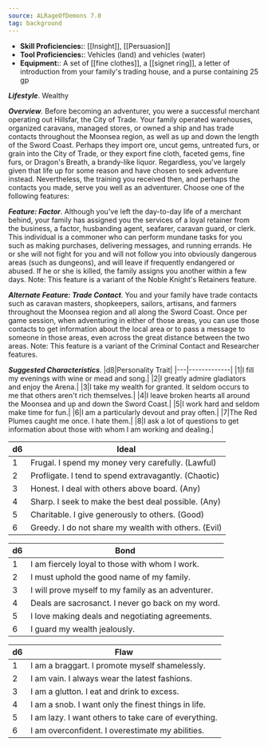 ```yaml
---
source: ALRageOfDemons 7.0
tag: background
---
```



- **Skill Proficiencies:**: [[Insight]], [[Persuasion]]
- **Tool Proficiencies:**: Vehicles (land) and vehicles (water)
- **Equipment:**: A set of [[fine clothes]], a [[signet ring]], a letter of introduction from your family's trading house, and a purse containing 25 gp


**_Lifestyle_**. Wealthy

**_Overview_**. Before becoming an adventurer, you were a successful merchant operating out Hillsfar, the City of Trade. Your family operated warehouses, organized caravans, managed stores, or owned a ship and has trade contacts throughout the Moonsea region, as well as up and down the length of the Sword Coast. Perhaps they import ore, uncut gems, untreated furs, or grain into the City of Trade, or they export fine cloth, faceted gems, fine furs, or Dragon's Breath, a brandy-like liquor. Regardless, you've largely given that life up for some reason and have chosen to seek adventure instead. Nevertheless, the training you received then, and perhaps the contacts you made, serve you well as an adventurer.
Choose one of the following features:

**_Feature: Factor_**. Although you've left the day-to-day life of a merchant behind, your family has assigned you the services of a loyal retainer from the business, a factor, husbanding agent, seafarer, caravan guard, or clerk. This individual is a commoner who can perform mundane tasks for you such as making purchases, delivering messages, and running errands. He or she will not fight for you and will not follow you into obviously dangerous areas (such as dungeons), and will leave if frequently endangered or abused. If he or she is killed, the family assigns you another within a few days. Note: This feature is a variant of the Noble Knight's Retainers feature.

**_Alternate Feature: Trade Contact_**. You and your family have trade contacts such as caravan masters, shopkeepers, sailors, artisans, and farmers throughout the Moonsea region and all along the Sword Coast. Once per game session, when adventuring in either of those areas, you can use those contacts to get information about the local area or to pass a message to someone in those areas, even across the great distance between the two areas. Note: This feature is a variant of the Criminal Contact and Researcher features.

**_Suggested Characteristics_**. |d8|Personality Trait|
|---|-------------|
|1|I fill my evenings with wine or mead and song.|
|2|I greatly admire gladiators and enjoy the Arena.|
|3|I take my wealth for granted. It seldom occurs to me that others aren't rich themselves.|
|4|I leave broken hearts all around the Moonsea and up and down the Sword Coast.|
|5|I work hard and seldom make time for fun.|
|6|I am a particularly devout and pray often.|
|7|The Red Plumes caught me once. I hate them.|
|8|I ask a lot of questions to get information about those with whom I am working and dealing.|

|d6|Ideal|
|---|-------------|
|1|Frugal. I spend my money very carefully. (Lawful)|
|2|Profligate. I tend to spend extravagantly. (Chaotic)|
|3|Honest. I deal with others above board. (Any)|
|4|Sharp. I seek to make the best deal possible. (Any)|
|5|Charitable. I give generously to others. (Good)|
|6|Greedy. I do not share my wealth with others. (Evil)|

|d6|Bond|
|---|-------------|
|1|I am fiercely loyal to those with whom I work.|
|2|I must uphold the good name of my family.|
|3|I will prove myself to my family as an adventurer.|
|4|Deals are sacrosanct. I never go back on my word.|
|5|I love making deals and negotiating agreements.|
|6|I guard my wealth jealously.|

|d6|Flaw|
|---|-------------|
|1|I am a braggart. I promote myself shamelessly.|
|2|I am vain. I always wear the latest fashions.|
|3|I am a glutton. I eat and drink to excess.|
|4|I am a snob. I want only the finest things in life.|
|5|I am lazy. I want others to take care of everything.|
|6|I am overconfident. I overestimate my abilities.|

